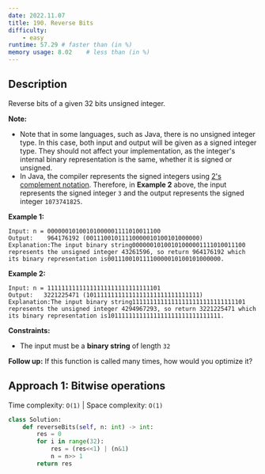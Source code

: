 ```yaml
---
date: 2022.11.07
title: 190. Reverse Bits
difficulty:
    - easy
runtime: 57.29 # faster than (in %)
memory usage: 8.02    # less than (in %)
---
```

## Description
Reverse bits of a given 32 bits unsigned integer.

**Note:**

- Note that in some languages, such as Java, there is no unsigned integer type. In this case, both input and output will be given as a signed integer type. They should not affect your implementation, as the integer's internal binary representation is the same, whether it is signed or unsigned.
- In Java, the compiler represents the signed integers using [2's complement notation](https://en.wikipedia.org/wiki/Two%27s_complement). Therefore, in **Example 2** above, the input represents the signed integer `3` and the output represents the signed integer `1073741825`.

**Example 1:**

```
Input: n = 00000010100101000001111010011100
Output:    964176192 (00111001011110000010100101000000)
Explanation:The input binary string00000010100101000001111010011100 represents the unsigned integer 43261596, so return 964176192 which its binary representation is00111001011110000010100101000000.

```

**Example 2:**

```
Input: n = 11111111111111111111111111111101
Output:   3221225471 (10111111111111111111111111111111)
Explanation:The input binary string11111111111111111111111111111101 represents the unsigned integer 4294967293, so return 3221225471 which its binary representation is10111111111111111111111111111111.

```

**Constraints:**

- The input must be a **binary string** of length `32`

**Follow up:** If this function is called many times, how would you optimize it?

## Approach 1: Bitwise operations
Time complexity: `O(1)`    |    Space complexity: `O(1)`

``` python
class Solution:
    def reverseBits(self, n: int) -> int:
        res = 0
        for i in range(32):
            res = (res<<1) | (n&1)
            n = n>> 1
        return res
        
```